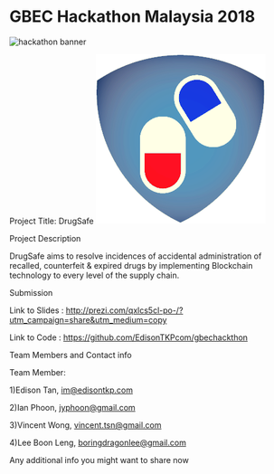 # GBEC Hackathon Malaysia 2018
![hackathon banner](https://github.com/GoBlockchainNetwork/HackathonMalaysia2018/blob/master/docs/banner.jpg)

Project Title: DrugSafe
![app](https://github.com/EdisonTKPcom/gbechackthon/blob/master/web/logo_ori.png)

Project Description

DrugSafe aims to resolve incidences of accidental administration of recalled, counterfeit & expired drugs by implementing Blockchain technology to every level of the supply chain.

Submission

Link to Slides :  http://prezi.com/qxlcs5cl-po-/?utm_campaign=share&utm_medium=copy

Link to Code : https://github.com/EdisonTKPcom/gbechackthon

Team Members and Contact info

Team Member: 

1)Edison Tan, im@edisontkp.com

2)Ian Phoon, jyphoon@gmail.com

3)Vincent Wong, vincent.tsn@gmail.com

4)Lee Boon Leng, boringdragonlee@gmail.com

Any additional info you might want to share now
